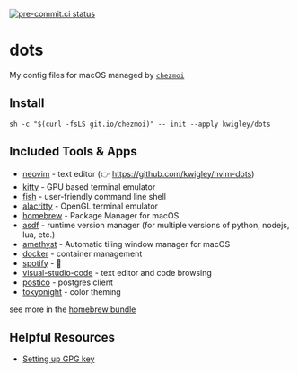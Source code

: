 [![pre-commit.ci status](https://results.pre-commit.ci/badge/github/kwigley/dots/main.svg)](https://results.pre-commit.ci/latest/github/kwigley/dots/main)

# dots

My config files for macOS managed by [`chezmoi`](https://www.chezmoi.io/)

## Install

`sh -c "$(curl -fsLS git.io/chezmoi)" -- init --apply kwigley/dots`

## Included Tools & Apps

- [neovim](https://neovim.io/) - text editor (👉 https://github.com/kwigley/nvim-dots)
- [kitty](https://sw.kovidgoyal.net/kitty/) - GPU based terminal emulator
- [fish](https://fishshell.com/) - user-friendly command line
  shell
- [alacritty](https://github.com/alacritty/alacritty) - OpenGL terminal emulator
- [homebrew](https://brew.sh/) - Package Manager for macOS
- [asdf](https://asdf-vm.com/#/) - runtime version manager (for multiple versions of python, nodejs, lua, etc.)
- [amethyst](https://ianyh.com/amethyst/) - Automatic tiling window manager for macOS
- [docker](https://www.docker.com/products/docker-desktop) - container management
- [spotify](https://www.spotify.com/) - 🕺
- [visual-studio-code](https://code.visualstudio.com/) - text editor and code browsing
- [postico](https://eggerapps.at/postico/) - postgres client
- [tokyonight](https://github.com/folke/tokyonight.nvim) - color theming

see more in the [homebrew bundle](run_once_before_install-packages-darwin.sh.tmpl)

## Helpful Resources

- [Setting up GPG key](https://docs.github.com/en/authentication/managing-commit-signature-verification/generating-a-new-gpg-key)
